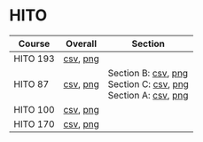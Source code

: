 # HITO

| Course | Overall | Section |
| ------ | ------- | ------- |
| HITO 193 | [csv](https://github.com/UCSD-Historical-Enrollment-Data/2024Spring/blob/main/overall/HITO%20193.csv), [png](https://raw.githubusercontent.com/UCSD-Historical-Enrollment-Data/2024Spring/main/plot_overall/HITO%20193.png) |  |
| HITO 87 | [csv](https://github.com/UCSD-Historical-Enrollment-Data/2024Spring/blob/main/overall/HITO%2087.csv), [png](https://raw.githubusercontent.com/UCSD-Historical-Enrollment-Data/2024Spring/main/plot_overall/HITO%2087.png) | Section B: [csv](https://github.com/UCSD-Historical-Enrollment-Data/2024Spring/blob/main/section/HITO%2087_B.csv), [png](https://raw.githubusercontent.com/UCSD-Historical-Enrollment-Data/2024Spring/main/plot_section/HITO%2087_B.png)<br>Section C: [csv](https://github.com/UCSD-Historical-Enrollment-Data/2024Spring/blob/main/section/HITO%2087_C.csv), [png](https://raw.githubusercontent.com/UCSD-Historical-Enrollment-Data/2024Spring/main/plot_section/HITO%2087_C.png)<br>Section A: [csv](https://github.com/UCSD-Historical-Enrollment-Data/2024Spring/blob/main/section/HITO%2087_A.csv), [png](https://raw.githubusercontent.com/UCSD-Historical-Enrollment-Data/2024Spring/main/plot_section/HITO%2087_A.png) |
| HITO 100 | [csv](https://github.com/UCSD-Historical-Enrollment-Data/2024Spring/blob/main/overall/HITO%20100.csv), [png](https://raw.githubusercontent.com/UCSD-Historical-Enrollment-Data/2024Spring/main/plot_overall/HITO%20100.png) |  |
| HITO 170 | [csv](https://github.com/UCSD-Historical-Enrollment-Data/2024Spring/blob/main/overall/HITO%20170.csv), [png](https://raw.githubusercontent.com/UCSD-Historical-Enrollment-Data/2024Spring/main/plot_overall/HITO%20170.png) |  |
